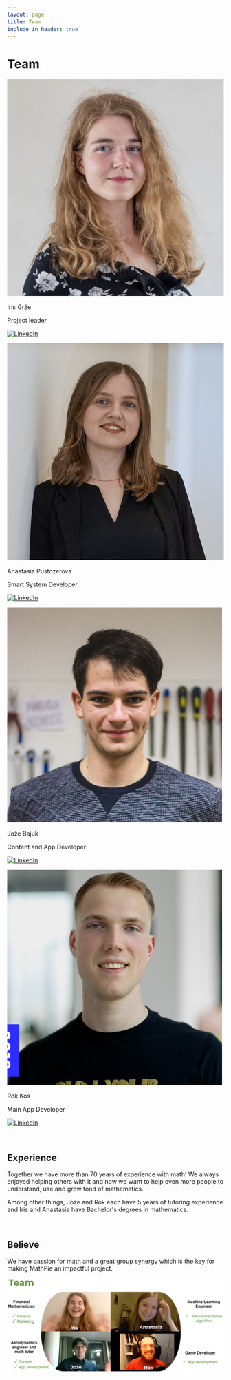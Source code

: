 ```yaml
---
layout: page
title: Team
include_in_header: true
---
```


# Team
![Iris](../assets/MathPieTeam_Iris.jfif)

Iris Grže

Project leader

[![LinkedIn](https://img.shields.io/badge/LinkedIn-0077B5?style=for-the-badge&logo=linkedin&logoColor=white)](https://www.linkedin.com/in/irisgrze/)

![Anastasia](../assets/MathPieTeam_Anastasia.jfif)

Anastasia Pustozerova

Smart System Developer

[![LinkedIn](https://img.shields.io/badge/LinkedIn-0077B5?style=for-the-badge&logo=linkedin&logoColor=white)](https://www.linkedin.com/in/apustozerova/)

![Jože](../assets/MathPieTeam_Joze.jfif)

Jože Bajuk

Content and App Developer

[![LinkedIn](https://img.shields.io/badge/LinkedIn-0077B5?style=for-the-badge&logo=linkedin&logoColor=white)](https://www.linkedin.com/in/joze-bajuk/)

![Rok](../assets/MathPieTeam_Rok.jfif)

Rok Kos

Main App Developer

[![LinkedIn](https://img.shields.io/badge/LinkedIn-0077B5?style=for-the-badge&logo=linkedin&logoColor=white)](https://www.linkedin.com/in/rok-kos/)

<br>

## Experience
Together we have more than 70 years of experience with math! We always enjoyed helping others with it and now we want to help even more people to understand, use and grow fond of mathematics.

Among other things, Joze and Rok each have 5 years of tutoring experience and Iris and Anastasia have Bachelor's degrees in mathematics.

<br>

## Believe
We have passion for math and a great group synergy which is the key for making MathPie an impactful project.
<br>

![Iris](../assets/TeamPicture.png)

